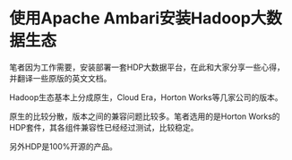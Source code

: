 # 使用Apache Ambari安装Hadoop大数据生态

笔者因为工作需要，安装部署一套HDP大数据平台，在此和大家分享一些心得，并翻译一些原版的英文文档。

Hadoop生态基本上分成原生，Cloud Era，Horton Works等几家公司的版本。

原生的比较分散，版本之间的兼容问题比较多。笔者选用的是Horton Works的HDP套件，其各组件兼容性已经经过测试，比较稳定。

另外HDP是100%开源的产品。


